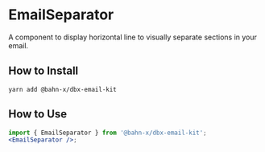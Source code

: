 # EmailSeparator

A component to display horizontal line to visually separate sections in your email.

## How to Install

```shell
yarn add @bahn-x/dbx-email-kit
```

## How to Use

```jsx
import { EmailSeparator } from '@bahn-x/dbx-email-kit';
<EmailSeparator />;
```
